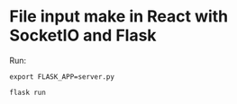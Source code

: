 # File input make in React with SocketIO and Flask

Run:

`export FLASK_APP=server.py`

`flask run`
